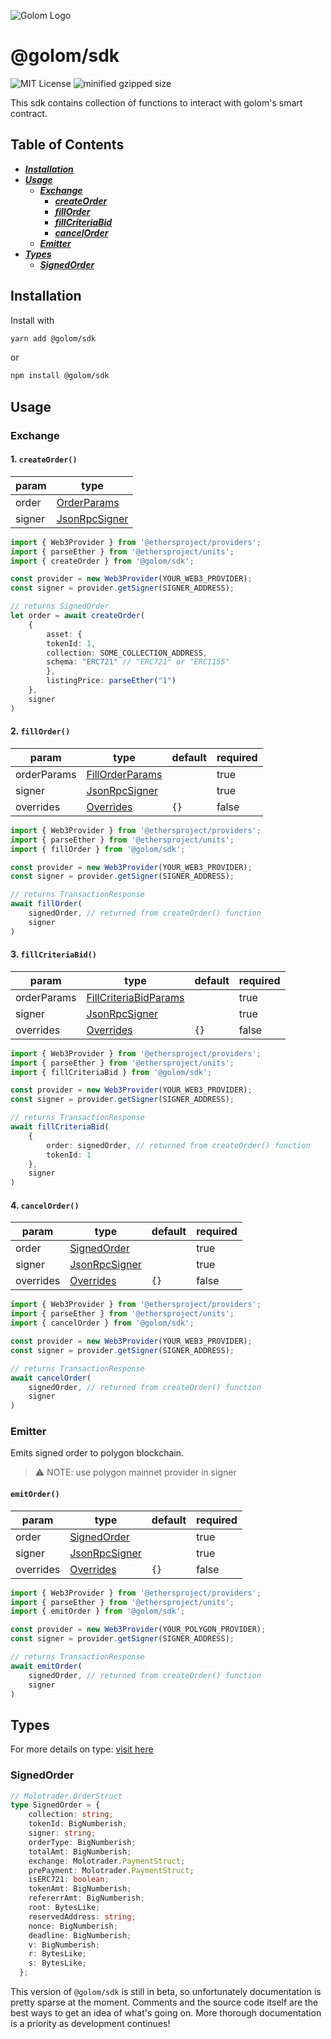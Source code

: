 ![Golom Logo](https://golom.io/_nuxt/img/logo.910e63a.svg)
# @golom/sdk
![MIT License](https://badgen.net/badge/license/MIT/blue) ![minified gzipped size](https://badgen.net/bundlephobia/minzip/@golom/sdk@0.1.5/)

This sdk contains collection of functions to interact with golom's smart contract.

## Table of Contents

* [___Installation___](#Installation)
* [___Usage___](#Usage)
     * [___Exchange___](#Exchange)
        * [___createOrder___](#1-createOrder)
        * [___fillOrder___](#2-fillOrder)
        * [___fillCriteriaBid___](#3-fillCriteriaBid)
        * [___cancelOrder___](#4-cancelOrder)
    * [___Emitter___](#Emitter)
* [___Types___](#Types)
    * [___SignedOrder___](#SignedOrder)


## Installation
Install with
```bash
yarn add @golom/sdk
```
or
```bash
npm install @golom/sdk
```

## Usage
### Exchange
#### 1. `createOrder()`

| param | type | 
| -------- | -------- 
| order     | [OrderParams](https://github.com/golom-protocol/golom-sdk/blob/main/src/types.ts#L20) 
| signer     | [JsonRpcSigner](https://github.com/ethers-io/ethers.js/blob/master/packages/abstract-signer/src.ts/index.ts#L58) 


```typescript
import { Web3Provider } from '@ethersproject/providers';
import { parseEther } from '@ethersproject/units';
import { createOrder } from '@golom/sdk';

const provider = new Web3Provider(YOUR_WEB3_PROVIDER);
const signer = provider.getSigner(SIGNER_ADDRESS);

// returns SignedOrder
let order = await createOrder(
    {
        asset: {
        tokenId: 1,
        collection: SOME_COLLECTION_ADDRESS,
        schema: "ERC721" // "ERC721" or "ERC1155"
        },
        listingPrice: parseEther("1")
    },
    signer
)
```
#### 2. `fillOrder()`
| param | type | default | required
| -------- | -------- | -------- | --------
| orderParams     | [FillOrderParams](https://github.com/golom-protocol/golom-sdk/blob/main/src/types.ts#L34) ||true
| signer     | [JsonRpcSigner](https://github.com/ethers-io/ethers.js/blob/master/packages/abstract-signer/src.ts/index.ts#L58) || true
| overrides     | [Overrides](https://github.com/ethers-io/ethers.js/blob/master/packages/contracts/src.ts/index.ts#L17) | `{}` | false

```typescript
import { Web3Provider } from '@ethersproject/providers';
import { parseEther } from '@ethersproject/units';
import { fillOrder } from '@golom/sdk';

const provider = new Web3Provider(YOUR_WEB3_PROVIDER);
const signer = provider.getSigner(SIGNER_ADDRESS);

// returns TransactionResponse
await fillOrder(
    signedOrder, // returned from createOrder() function
    signer
)
```

#### 3. `fillCriteriaBid()`
| param | type | default | required
| -------- | -------- | -------- | --------
| orderParams     | [FillCriteriaBidParams](https://github.com/golom-protocol/golom-sdk/blob/main/src/types.ts#L42) ||true
| signer     | [JsonRpcSigner](https://github.com/ethers-io/ethers.js/blob/master/packages/abstract-signer/src.ts/index.ts#L58) || true
| overrides     | [Overrides](https://github.com/ethers-io/ethers.js/blob/master/packages/contracts/src.ts/index.ts#L17) | `{}` | false


```typescript
import { Web3Provider } from '@ethersproject/providers';
import { parseEther } from '@ethersproject/units';
import { fillCriteriaBid } from '@golom/sdk';

const provider = new Web3Provider(YOUR_WEB3_PROVIDER);
const signer = provider.getSigner(SIGNER_ADDRESS);

// returns TransactionResponse
await fillCriteriaBid(
    {
        order: signedOrder, // returned from createOrder() function
        tokenId: 1
    }, 
    signer
)
```

#### 4. `cancelOrder()`
| param | type | default | required
| -------- | -------- | -------- | --------
| order     | [SignedOrder](#SignedOrder) ||true
| signer     | [JsonRpcSigner](https://github.com/ethers-io/ethers.js/blob/master/packages/abstract-signer/src.ts/index.ts#L58) || true
| overrides     | [Overrides](https://github.com/ethers-io/ethers.js/blob/master/packages/contracts/src.ts/index.ts#L17) | `{}` | false


```typescript
import { Web3Provider } from '@ethersproject/providers';
import { parseEther } from '@ethersproject/units';
import { cancelOrder } from '@golom/sdk';

const provider = new Web3Provider(YOUR_WEB3_PROVIDER);
const signer = provider.getSigner(SIGNER_ADDRESS);

// returns TransactionResponse
await cancelOrder(
    signedOrder, // returned from createOrder() function
    signer
)
```
<a name="usage-emitter"></a>
### Emitter
Emits signed order to polygon blockchain.
> ⚠️ NOTE: use polygon mainnet provider in signer
#### `emitOrder()`
| param | type | default | required
| -------- | -------- | -------- | --------
| order     | [SignedOrder](#SignedOrder) ||true
| signer     | [JsonRpcSigner](https://github.com/ethers-io/ethers.js/blob/master/packages/abstract-signer/src.ts/index.ts#L58) || true
| overrides     | [Overrides](https://github.com/ethers-io/ethers.js/blob/master/packages/contracts/src.ts/index.ts#L17) | `{}` | false

```typescript
import { Web3Provider } from '@ethersproject/providers';
import { parseEther } from '@ethersproject/units';
import { emitOrder } from '@golom/sdk';

const provider = new Web3Provider(YOUR_POLYGON_PROVIDER);
const signer = provider.getSigner(SIGNER_ADDRESS);

// returns TransactionResponse
await emitOrder(
    signedOrder, // returned from createOrder() function
    signer
)
```
## Types
For more details on type: [visit here](https://github.com/golom-protocol/golom-sdk/blob/main/src/types.ts)
### SignedOrder
```typescript
// Molotrader.OrderStruct
type SignedOrder = {
    collection: string;
    tokenId: BigNumberish;
    signer: string;
    orderType: BigNumberish;
    totalAmt: BigNumberish;
    exchange: Molotrader.PaymentStruct;
    prePayment: Molotrader.PaymentStruct;
    isERC721: boolean;
    tokenAmt: BigNumberish;
    refererrAmt: BigNumberish;
    root: BytesLike;
    reservedAddress: string;
    nonce: BigNumberish;
    deadline: BigNumberish;
    v: BigNumberish;
    r: BytesLike;
    s: BytesLike;
  };
```

This version of `@golom/sdk` is still in beta, so unfortunately documentation is pretty sparse at the moment. Comments and the source code itself are the best ways to get an idea of what's going on. More thorough documentation is a priority as development continues!